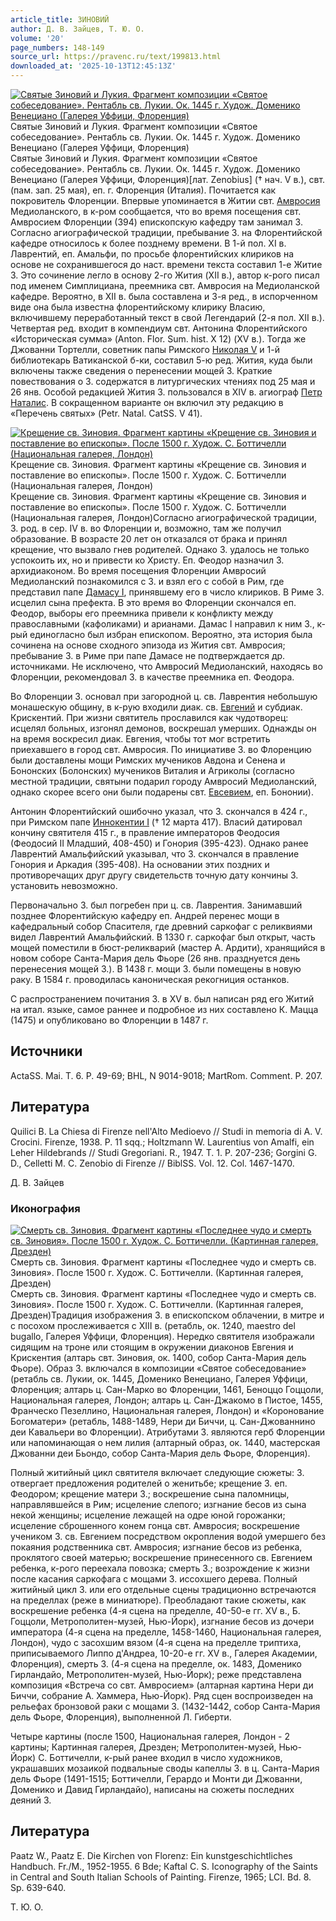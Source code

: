 ```yaml
---
article_title: ЗИНОВИЙ
author: Д. В. Зайцев, Т. Ю. О.
volume: '20'
page_numbers: 148-149
source_url: https://pravenc.ru/text/199813.html
downloaded_at: '2025-10-13T12:45:13Z'
---
```


[![Святые Зиновий и Лукия. Фрагмент композиции «Святое собеседование». Рентабль св. Лукии. Ок. 1445 г. Худож. Доменико Венециано (Галерея Уффици, Флоренция)](https://pravenc.ru/data/690/503/1234/i200.jpg "Кликните для увеличения картинки")](https://pravenc.ru/data/690/503/1234/i400.jpg)Святые Зиновий и Лукия. Фрагмент композиции «Святое собеседование». Рентабль св. Лукии. Ок. 1445 г. Худож. Доменико Венециано (Галерея Уффици, Флоренция)  
Святые Зиновий и Лукия. Фрагмент композиции «Святое собеседование». Рентабль св. Лукии. Ок. 1445 г. Худож. Доменико Венециано (Галерея Уффици, Флоренция)[лат. Zenobius] († нач. V в.), свт. (пам. зап. 25 мая), еп. г. Флоренция (Италия). Почитается как покровитель Флоренции. Впервые упоминается в Житии свт. [Амвросия](https://pravenc.ru/text/АМВРОСИЙ.html) Медиоланского, в к-ром сообщается, что во время посещения свт. Амвросием Флоренции (394) епископскую кафедру там занимал З. Согласно агиографической традиции, пребывание З. на Флорентийской кафедре относилось к более позднему времени. В 1-й пол. XI в. Лаврентий, еп. Амальфи, по просьбе флорентийских клириков на основе не сохранившегося до наст. времени текста составил 1-е Житие З. Это сочинение легло в основу 2-го Жития (XII в.), автор к-рого писал под именем Симплициана, преемника свт. Амвросия на Медиоланской кафедре. Вероятно, в XII в. была составлена и 3-я ред., в испорченном виде она была известна флорентийскому клирику Власию, включившему переработанный текст в свой Легендарий (2-я пол. XII в.). Четвертая ред. входит в компендиум свт. Антонина Флорентийского «Историческая сумма» (Anton. Flor. Sum. hist. X 12) (XV в.). Тогда же Джованни Тортелли, советник папы Римского [Николая V](<https://pravenc.ru/text/Николая V.html>) и 1-й библиотекарь Ватиканской б-ки, составил 5-ю ред. Жития, куда были включены также сведения о перенесении мощей З. Краткие повествования о З. содержатся в литургических чтениях под 25 мая и 26 янв. Особой редакцией Жития З. пользовался в XIV в. агиограф [Петр Наталис](<https://pravenc.ru/text/Петр Наталис.html>). В сокращенном варианте он включил эту редакцию в «Перечень святых» (Petr. Natal. CatSS. V 41).

[![Крещение св. Зиновия. Фрагмент картины «Крещение св. Зиновия и поставление во епископы». После 1500 г. Худож. С. Боттичелли (Национальная галерея, Лондон)](https://pravenc.ru/data/711/503/1234/i200.jpg "Кликните для увеличения картинки")](https://pravenc.ru/data/711/503/1234/i400.jpg)Крещение св. Зиновия. Фрагмент картины «Крещение св. Зиновия и поставление во епископы». После 1500 г. Худож. С. Боттичелли (Национальная галерея, Лондон)  
Крещение св. Зиновия. Фрагмент картины «Крещение св. Зиновия и поставление во епископы». После 1500 г. Худож. С. Боттичелли (Национальная галерея, Лондон)Согласно агиографической традиции, З. род. в сер. IV в. во Флоренции и, возможно, там же получил образование. В возрасте 20 лет он отказался от брака и принял крещение, что вызвало гнев родителей. Однако З. удалось не только успокоить их, но и привести ко Христу. Еп. Феодор назначил З. архидиаконом. Во время посещения Флоренции Амвросий Медиоланский познакомился с З. и взял его с собой в Рим, где представил папе [Дамасу I](<https://pravenc.ru/text/Дамас I.html>), принявшему его в число клириков. В Риме З. исцелил сына префекта. В это время во Флоренции скончался еп. Феодор, выборы его преемника привели к конфликту между православными (кафоликами) и арианами. Дамас I направил к ним З., к-рый единогласно был избран епископом. Вероятно, эта история была сочинена на основе сходного эпизода из Жития свт. Амвросия; пребывание З. в Риме при папе Дамасе не подтверждается др. источниками. Не исключено, что Амвросий Медиоланский, находясь во Флоренции, рекомендовал З. в качестве преемника еп. Феодора.

Во Флоренции З. основал при загородной ц. св. Лаврентия небольшую монашескую общину, в к-рую входили диак. св. [Евгений](https://pravenc.ru/text/Евгений.html) и субдиак. Крискентий. При жизни святитель прославился как чудотворец: исцелял больных, изгонял демонов, воскрешал умерших. Однажды он на время воскресил диак. Евгения, чтобы тот мог встретить приехавшего в город свт. Амвросия. По инициативе З. во Флоренцию были доставлены мощи Римских мучеников Авдона и Сенена и Бононских (Болонских) мучеников Виталия и Агриколы (согласно местной традиции, святыни подарил городу Амвросий Медиоланский, однако скорее всего они были подарены свт. [Евсевием](https://pravenc.ru/text/Евсевий.html), еп. Бононии).

Антонин Флорентийский ошибочно указал, что З. скончался в 424 г., при Римском папе [Иннокентии I](<https://pravenc.ru/text/Иннокентии I.html>) († 12 марта 417). Власий датировал кончину святителя 415 г., в правление императоров Феодосия (Феодосий II Младший, 408-450) и Гонория (395-423). Однако ранее Лаврентий Амальфийский указывал, что З. скончался в правление Гонория и Аркадия (395-408). На основании этих поздних и противоречащих друг другу свидетельств точную дату кончины З. установить невозможно.

Первоначально З. был погребен при ц. св. Лаврентия. Занимавший позднее Флорентийскую кафедру еп. Андрей перенес мощи в кафедральный собор Спасителя, где древний саркофаг с реликвиями видел Лаврентий Амальфийский. В 1330 г. саркофаг был открыт, часть мощей поместили в бюст-реликварий (мастер А. Ардити), хранящийся в новом соборе Санта-Мария дель Фьоре (26 янв. празднуется день перенесения мощей З.). В 1438 г. мощи З. были помещены в новую раку. В 1584 г. проводилась каноническая рекогниция останков.

С распространением почитания З. в XV в. был написан ряд его Житий на итал. языке, самое раннее и подробное из них составлено К. Мацца (1475) и опубликовано во Флоренции в 1487 г.

## Источники

ActaSS. Mai. T. 6. P. 49-69; BHL, N 9014-9018; MartRom. Comment. P. 207.

## Литература

Quilici B. La Chiesa di Firenze nell'Alto Medioevo // Studi in memoria di A. V. Crocini. Firenze, 1938. P. 11 sqq.; Holtzmann W. Laurentius von Amalfi, ein Leher Hildebrands // Studi Gregoriani. R., 1947. T. 1. P. 207-236; Gorgini G. D., Celletti M. C. Zenobio di Firenze // BiblSS. Vol. 12. Col. 1467-1470.

Д. В. Зайцев 

### Иконография

[![Смерть св. Зиновия. Фрагмент картины «Последнее чудо и смерть св. Зиновия». После 1500 г. Худож. С. Боттичелли. (Картинная галерея, Дрезден)](https://pravenc.ru/data/689/503/1234/i200.jpg "Кликните для увеличения картинки")](https://pravenc.ru/data/689/503/1234/i400.jpg)Смерть св. Зиновия. Фрагмент картины «Последнее чудо и смерть св. Зиновия». После 1500 г. Худож. С. Боттичелли. (Картинная галерея, Дрезден)  
Смерть св. Зиновия. Фрагмент картины «Последнее чудо и смерть св. Зиновия». После 1500 г. Худож. С. Боттичелли. (Картинная галерея, Дрезден)Традиция изображения З. в епископском облачении, в митре и с посохом прослеживается с XIII в. (ретабль, ок. 1240, maestro del bugallo, Галерея Уффици, Флоренция). Нередко святителя изображали сидящим на троне или стоящим в окружении диаконов Евгения и Крискентия (алтарь свт. Зиновия, ок. 1400, собор Санта-Мария дель Фьоре). Образ З. включался в композиции «Святое собеседование» (ретабль св. Лукии, ок. 1445, Доменико Венециано, Галерея Уффици, Флоренция; алтарь ц. Сан-Марко во Флоренции, 1461, Беноццо Гоццоли, Национальная галерея, Лондон; алтарь ц. Сан-Джакомо в Пистое, 1455, Франческо Пезеллино, Национальная галерея, Лондон) и «Коронование Богоматери» (ретабль, 1488-1489, Нери ди Биччи, ц. Сан-Джованнино деи Кавальери во Флоренции). Атрибутами З. являются герб Флоренции или напоминающая о нем лилия (алтарный образ, ок. 1440, мастерская Джованни деи Бьондо, собор Санта-Мария дель Фьоре, Флоренция).

Полный житийный цикл святителя включает следующие сюжеты: З. отвергает предложения родителей о женитьбе; крещение З. еп. Феодором; крещение матери З.; воскрешение сына паломницы, направлявшейся в Рим; исцеление слепого; изгнание бесов из сына некой женщины; исцеление лежащей на одре юной горожанки; исцеление сброшенного конем гонца свт. Амвросия; воскрешение учеником З. св. Евгением посредством окропления водой умершего без покаяния родственника свт. Амвросия; изгнание бесов из ребенка, проклятого своей матерью; воскрешение принесенного св. Евгением ребенка, к-рого переехала повозка; смерть З.; возрождение к жизни после касания саркофага с мощами З. иссохшего дерева. Полный житийный цикл З. или его отдельные сцены традиционно встречаются на пределлах (реже в миниатюре). Преобладают такие сюжеты, как воскрешение ребенка (4-я сцена на пределле, 40-50-е гг. XV в., Б. Гоццоли, Метрополитен-музей, Нью-Йорк), изгнание бесов из дочери императора (4-я сцена на пределле, 1458-1460, Национальная галерея, Лондон), чудо с засохшим вязом (4-я сцена на пределле триптиха, приписываемого Липпо д'Андреа, 10-20-е гг. XV в., Галерея Академии, Флоренция), смерть З. (4-я сцена на пределле, ок. 1483, Доменико Гирландайо, Метрополитен-музей, Нью-Йорк); реже представлена композиция «Встреча со свт. Амвросием» (алтарная картина Нери ди Биччи, собрание А. Хаммера, Нью-Йорк). Ряд сцен воспроизведен на рельефах бронзовой раки с мощами З. (1432-1442, собор Санта-Мария дель Фьоре, Флоренция), выполненной Л. Гиберти.

Четыре картины (после 1500, Национальная галерея, Лондон - 2 картины; Картинная галерея, Дрезден; Метрополитен-музей, Нью-Йорк) С. Боттичелли, к-рый ранее входил в число художников, украшавших мозаикой подвальные своды капеллы З. в ц. Санта-Мария дель Фьоре (1491-1515; Боттичелли, Герардо и Монти ди Джованни, Доменико и Давид Гирландайо), написаны на сюжеты последних деяний З.

## Литература

Paatz W., Paatz E. Die Kirchen von Florenz: Ein kunstgeschichtliches Handbuch. Fr./M., 1952-1955. 6 Bde; Каftal C. S. Iconography of the Saints in Central and South Italian Schools of Painting. Firenze, 1965; LCI. Bd. 8. Sp. 639-640.

Т. Ю. О.
